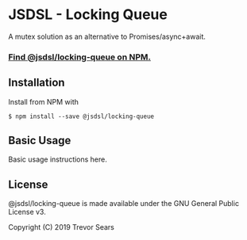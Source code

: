 # JSDSL - Locking Queue
A mutex solution as an alternative to Promises/async+await.

### [Find @jsdsl/locking-queue on NPM.](https://www.npmjs.com/package/@jsdsl/locking-queue)

## Installation
Install from NPM with
```
$ npm install --save @jsdsl/locking-queue
```

## Basic Usage
Basic usage instructions here.

## License
@jsdsl/locking-queue is made available under the GNU General Public License v3.

Copyright (C) 2019 Trevor Sears
